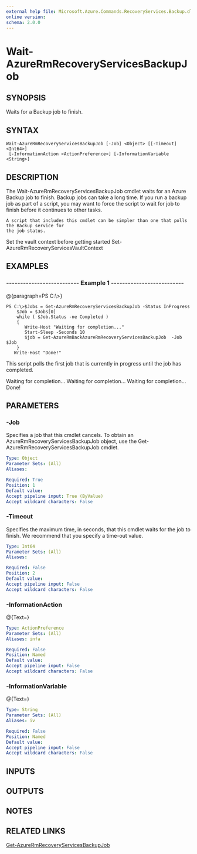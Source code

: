 ```yaml
---
external help file: Microsoft.Azure.Commands.RecoveryServices.Backup.dll-Help.xml
online version: 
schema: 2.0.0
---
```


# Wait-AzureRmRecoveryServicesBackupJob
## SYNOPSIS
Waits for a Backup job to finish.

## SYNTAX

```
Wait-AzureRmRecoveryServicesBackupJob [-Job] <Object> [[-Timeout] <Int64>]
 [-InformationAction <ActionPreference>] [-InformationVariable <String>]
```

## DESCRIPTION
The Wait-AzureRmRecoveryServicesBackupJob cmdlet waits for an Azure Backup job to finish.
Backup jobs can take 
    a long time.
If you run a backup job as part of a script, you may want to force the script to 
    wait for job to finish before it continues to other tasks.
    
    A script that includes this cmdlet can be simpler than one that polls the Backup service for 
    the job status.

Set the vault context before getting started Set-AzureRmRecoveryServicesVaultContext

## EXAMPLES

### --------------------------  Example 1  --------------------------
@{paragraph=PS C:\\\>}

```
PS C:\>$Jobs = Get-AzureRmRecoveryServicesBackupJob -Status InProgress
    $Job = $Jobs[0]
    while ( $Job.Status -ne Completed )
    {
       Write-Host "Waiting for completion..."
       Start-Sleep -Seconds 10
       $job = Get-AzureRmBackAzureRmRecoveryServicesBackupJob  -Job $Job
    }
   Write-Host "Done!"
```

This script polls the first job that is currently in progress until the job has completed.

Waiting for completion...
    Waiting for completion...
    Waiting for completion...
    Done!

## PARAMETERS

### -Job
Specifies a job that this cmdlet cancels.
To obtain an AzureRmRecoveryServicesBackupJob object, use the 
        Get-AzureRmRecoveryServicesBackupJob cmdlet.

```yaml
Type: Object
Parameter Sets: (All)
Aliases: 

Required: True
Position: 1
Default value: 
Accept pipeline input: True (ByValue)
Accept wildcard characters: False
```

### -Timeout
Specifies the maximum time, in seconds, that this cmdlet waits for the job to finish.
We 
        recommend that you specify a time-out value.

```yaml
Type: Int64
Parameter Sets: (All)
Aliases: 

Required: False
Position: 2
Default value: 
Accept pipeline input: False
Accept wildcard characters: False
```

### -InformationAction
@{Text=}

```yaml
Type: ActionPreference
Parameter Sets: (All)
Aliases: infa

Required: False
Position: Named
Default value: 
Accept pipeline input: False
Accept wildcard characters: False
```

### -InformationVariable
@{Text=}

```yaml
Type: String
Parameter Sets: (All)
Aliases: iv

Required: False
Position: Named
Default value: 
Accept pipeline input: False
Accept wildcard characters: False
```

## INPUTS

## OUTPUTS

## NOTES

## RELATED LINKS

[Get-AzureRmRecoveryServicesBackupJob]()

